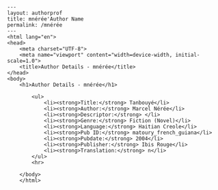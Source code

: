 
    ---
    layout: authorprof
    title: mnérée'Author Name 
    permalink: /mnérée
    ---
    <html lang="en">
    <head>
        <meta charset="UTF-8">
        <meta name="viewport" content="width=device-width, initial-scale=1.0">
        <title>Author Details - mnérée</title>
    </head>
    <body>
        <h1>Author Details - mnérée</h1>
        
            <ul>
                <li><strong>Title:</strong> Tanbouyé</li>
                <li><strong>Author:</strong> Marcel Nérée</li>
                <li><strong>Descriptor:</strong> </li>
                <li><strong>Genre:</strong> Fiction (Novel)</li>
                <li><strong>Language:</strong> Haitian Creole</li>
                <li><strong>Pub ID:</strong> matoury_french_guiana</li>
                <li><strong>Pubdate:</strong> 2004</li>
                <li><strong>Publisher:</strong> Ibis Rouge</li>
                <li><strong>Translation:</strong> n</li>
            </ul>
            <hr>
            
        </body>
        </html>
        